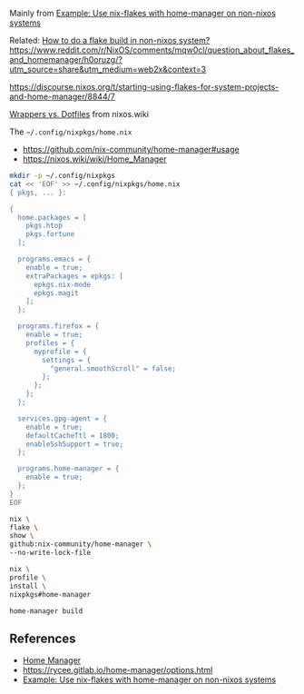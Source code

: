 
Mainly from [Example: Use nix-flakes with home-manager on non-nixos systems](https://discourse.nixos.org/t/example-use-nix-flakes-with-home-manager-on-non-nixos-systems/10185/9)


Related: [How to do a flake build in non-nixos system?](https://discourse.nixos.org/t/how-to-do-a-flake-build-in-non-nixos-system/10450/7)
https://www.reddit.com/r/NixOS/comments/mqw0cl/question_about_flakes_and_homemanager/h0oruzg/?utm_source=share&utm_medium=web2x&context=3

https://discourse.nixos.org/t/starting-using-flakes-for-system-projects-and-home-manager/8844/7




[Wrappers vs. Dotfiles](https://nixos.wiki/wiki/Wrappers_vs._Dotfiles) from nixos.wiki


The `~/.config/nixpkgs/home.nix`


- https://github.com/nix-community/home-manager#usage
- https://nixos.wiki/wiki/Home_Manager


```bash
mkdir -p ~/.config/nixpkgs
cat << 'EOF' >> ~/.config/nixpkgs/home.nix
{ pkgs, ... }:

{
  home.packages = [
    pkgs.htop
    pkgs.fortune
  ];

  programs.emacs = {
    enable = true;
    extraPackages = epkgs: [
      epkgs.nix-mode
      epkgs.magit
    ];
  };

  programs.firefox = {
    enable = true;
    profiles = {
      myprofile = {
        settings = {
          "general.smoothScroll" = false;
        };
      };
    };
  };

  services.gpg-agent = {
    enable = true;
    defaultCacheTtl = 1800;
    enableSshSupport = true;
  };

  programs.home-manager = {
    enable = true;
  };
}
EOF
```

```bash
nix \
flake \
show \
github:nix-community/home-manager \
--no-write-lock-file
```

```bash
nix \
profile \
install \
nixpkgs#home-manager
```

`home-manager build`

## References

- [Home Manager](https://nixos.wiki/wiki/Home_Manager)
- https://rycee.gitlab.io/home-manager/options.html
- [Example: Use nix-flakes with home-manager on non-nixos systems](https://discourse.nixos.org/t/example-use-nix-flakes-with-home-manager-on-non-nixos-systems/10185/8)
